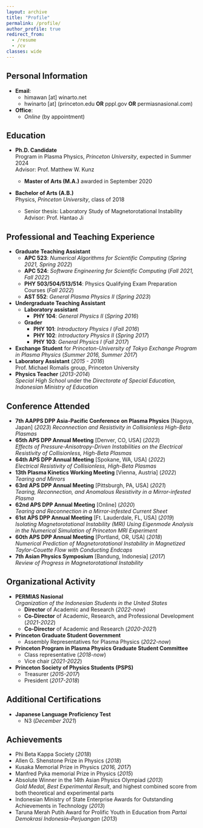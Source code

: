 ```yaml
---
layout: archive
title: "Profile"
permalink: /profile/
author_profile: true
redirect_from:
  - /resume
  - /cv
classes: wide
---
```


## Personal Information

* **Email**:
  * himawan [at] winarto.net
  * hwinarto [at] (princeton.edu **OR** pppl.gov **OR** permiasnasional.com)
* **Office**:
  * _Online_ (by appointment)

## Education

* **Ph.D. Candidate**\
  Program in Plasma Physics, _Princeton University_, expected in Summer 2024\
  Advisor: Prof. Matthew W. Kunz
  * **Master of Arts (M.A.)** awarded in September 2020

* **Bachelor of Arts (A.B.)**\
  Physics, _Princeton University_, class of 2018
  * Senior thesis: Laboratory Study of Magnetorotational Instability\
    Advisor: Prof. Hantao Ji

## Professional and Teaching Experience

* **Graduate Teaching Assistant**
  * **APC 523**: _Numerical Algorithms for Scientific Computing_ (_Spring 2021, Spring 2022_)
  * **APC 524**: _Software Engineering for Scientific Computing_ (_Fall 2021, Fall 2022_)
  * **PHY 503/504/513/514**: Physics Qualifying Exam Preparation Courses (_Fall 2022_)
  * **AST 552**: _General Plasma Physics II_ (_Spring 2023_)
* **Undergraduate Teaching Assistant**
  * **Laboratory assistant**
    * **PHY 104**: _General Physics II_ (_Spring 2016_)
  * **Grader**
    * **PHY 101**: _Introductory Physics I_ (_Fall 2016_)
    * **PHY 102**:  _Introductory Physics II_ (_Spring 2017_)
    * **PHY 103**: _General Physics I_ (_Fall 2017_)
* **Exchange Student** for _Princeton-University of Tokyo Exchange Program in Plasma Physics_ (_Summer 2016, Summer 2017_)
* **Laboratory Assistant**  (_2015 - 2016_)\
  Prof. Michael Romalis group, Princeton University
* **Physics Teacher**  (_2013-2014_)\
  _Special High School_ under the _Directorate of Special Education, Indonesian Ministry of Education_

## Conference Attended

* **7th AAPPS DPP Asia-Pacific Conference on Plasma Physics** [Nagoya, Japan] (_2023_)
  _Reconnection and Resistivity in Collisionless High-Beta Plasmas_
* **65th APS DPP Annual Meeting** [Denver, CO, USA] (_2023_)\
  _Effects of Pressure-Anisotropy-Driven Instabilities on the Electrical Resistivity of Collisionless, High-Beta Plasmas_
* **64th APS DPP Annual Meeting** [Spokane, WA, USA] (_2022_)\
  _Electrical Resistivity of Collisionless, High-Beta Plasmas_
* **13th Plasma Kinetics Working Meeting** [Vienna, Austria] (_2022_)\
  _Tearing and Mirrors_
* **63rd APS DPP Annual Meeting** [Pittsburgh, PA, USA] (_2021_)\
  _Tearing, Reconnection, and Anomalous Resistivity in a Mirror-infested Plasma_
* **62nd APS DPP Annual Meeting** [Online] (_2020_)\
  _Tearing and Reconnection in a Mirror-infested Current Sheet_
* **61st APS DPP Annual Meeting** [Ft. Lauderdale, FL, USA] (_2019_)\
  _Isolating Magnetorotational Instability (MRI) Using Eigenmode Analysis in the Numerical Simulation of Princeton MRI Experiment_
* **60th APS DPP Annual Meeting** [Portland, OR, USA] (_2018_)\
  _Numerical Prediction of Magnetorotational Instability in Magnetized Taylor-Couette Flow with Conducting Endcaps_
* **7th Asian Physics Symposium** [Bandung, Indonesia] (_2017_)\
  _Review of Progress in Magnetorotational Instability_

## Organizational Activity

* **PERMIAS Nasional**\
  _Organization of the Indonesian Students in the United States_
  * **Director** of Academic and Research (_2022-now_)
  * **Co-Director** of Academic, Research, and Professional Development (_2021-2022_)
  * **Co-Director** of Academic and Research (_2020-2021_)
* **Princeton Graduate Student Government**
  * Assembly Representatives for Plasma Physics (_2022-now_)
* **Princeton Program in Plasma Physics Graduate Student Committee**
  * Class representative (_2018-now_)
  * Vice chair (_2021-2022_)
* **Princeton Society of Physics Students (PSPS)**
  * Treasurer (_2015-2017_)
  * President (_2017-2018_)

## Additional Certifications

* **Japanese Language Proficiency Test**
  * N3 (_December 2021_)

## Achievements

* Phi Beta Kappa Society (_2018_)
* Allen G. Shenstone Prize in Physics (_2018_)
* Kusaka Memorial Prize in Physics (_2016, 2017_)
* Manfred Pyka memorial Prize in Physics (_2015_)
* Absolute Winner in the 14th Asian Physics Olympiad (_2013_)\
_Gold Medal_, _Best Experimental Result_, and highest combined score from both theoretical and experimental parts
* Indonesian Ministry of State Enterprise Awards for Outstanding Achievements in Technology (_2013_)
* Taruna Merah Putih Award for Prolific Youth in Education from _Partai
Demokrasi Indonesia–Perjuangan_ (_2013_)
